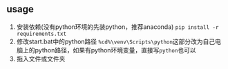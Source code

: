 ## usage
1. 安装依赖(没有python环境的先装python，推荐anaconda)
`pip install -r requirements.txt`
2. 修改start.bat中的python路径
`%cd%\venv\Scripts\python`这部分改为自己电脑上的python路径，如果有python环境变量，直接写`python`也可以
3. 拖入文件或文件夹
